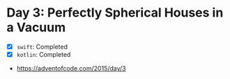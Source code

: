 # Day 3: Perfectly Spherical Houses in a Vacuum

- [x] `swift`: Completed
- [x] `kotlin`: Completed
- https://adventofcode.com/2015/day/3
